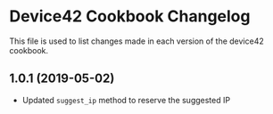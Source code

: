 # Device42 Cookbook Changelog

This file is used to list changes made in each version of the device42 cookbook.

## 1.0.1 (2019-05-02)

 - Updated `suggest_ip` method to reserve the suggested IP
